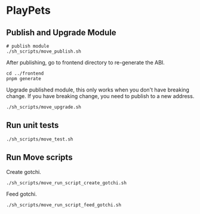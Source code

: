 # PlayPets

## Publish and Upgrade Module

```shell
# publish module
./sh_scripts/move_publish.sh
```

After publishing, go to frontend directory to re-generate the ABI.

```shell
cd ../frontend
pnpm generate
```

Upgrade published module, this only works when you don't have breaking change.
If you have breaking change, you need to publish to a new address. 
```shell
./sh_scripts/move_upgrade.sh
```

## Run unit tests

```shell
./sh_scripts/move_test.sh
```

## Run Move scripts

Create gotchi.
```shell
./sh_scripts/move_run_script_create_gotchi.sh
```

Feed gotchi.
```shell
./sh_scripts/move_run_script_feed_gotchi.sh
```
